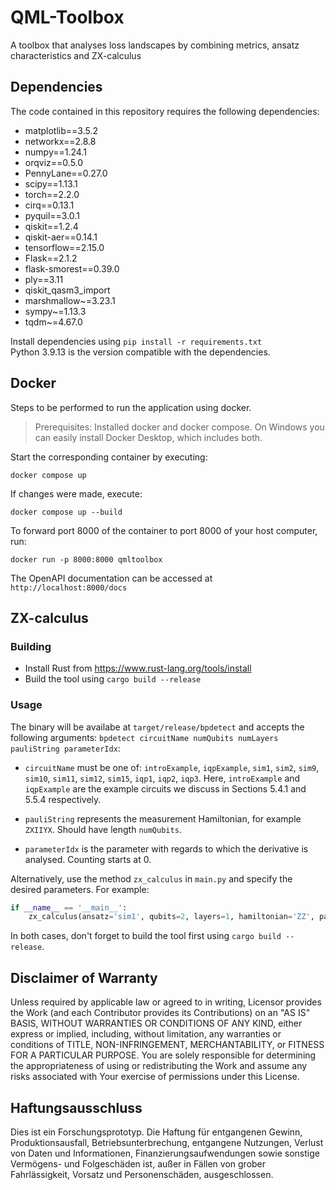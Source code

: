 # QML-Toolbox
A toolbox that analyses loss landscapes by combining metrics, ansatz characteristics and ZX-calculus

## Dependencies
The code contained in this repository requires the following dependencies:
- matplotlib==3.5.2
- networkx==2.8.8
- numpy==1.24.1
- orqviz==0.5.0
- PennyLane==0.27.0
- scipy==1.13.1
- torch==2.2.0
- cirq==0.13.1
- pyquil==3.0.1
- qiskit==1.2.4
- qiskit-aer==0.14.1
- tensorflow==2.15.0
- Flask==2.1.2
- flask-smorest==0.39.0
- ply==3.11
- qiskit_qasm3_import
- marshmallow~=3.23.1
- sympy~=1.13.3
- tqdm~=4.67.0

Install dependencies using ``pip install -r requirements.txt``  
Python 3.9.13 is the version compatible with the dependencies.

## Docker
Steps to be performed to run the application using docker.

> Prerequisites: Installed docker and docker compose.
  On Windows you can easily install Docker Desktop, which includes both.

Start the corresponding container by executing:
```
docker compose up
```

If changes were made, execute:
```
docker compose up --build
```

To forward port 8000 of the container to port 8000 of your host computer, run:
```
docker run -p 8000:8000 qmltoolbox
```

The OpenAPI documentation can be accessed at ``http://localhost:8000/docs``

## ZX-calculus
### Building

* Install Rust from https://www.rust-lang.org/tools/install
* Build the tool using `cargo build --release`

### Usage

The binary will be availabe at `target/release/bpdetect` and accepts the following arguments: `bpdetect circuitName numQubits numLayers pauliString parameterIdx`:

* `circuitName` must be one of: `introExample`, `iqpExample`, `sim1`, `sim2`, `sim9`, `sim10`, `sim11`, `sim12`, `sim15`, `iqp1`, `iqp2`, `iqp3`. Here, `introExample` and `iqpExample` are the example circuits we discuss in Sections 5.4.1 and 5.5.4 respectively.

* `pauliString` represents the measurement Hamiltonian, for example `ZXIIYX`. Should have length `numQubits`.

* `parameterIdx` is the parameter with regards to which the derivative is analysed. Counting starts at 0.

Alternatively, use the method `zx_calculus` in `main.py` and specify the desired parameters. For example:
```py
if __name__ == '__main__':
    zx_calculus(ansatz='sim1', qubits=2, layers=1, hamiltonian='ZZ', parameter=0)
```
In both cases, don't forget to build the tool first using `cargo build --release`.

## Disclaimer of Warranty
Unless required by applicable law or agreed to in writing, 
Licensor provides the Work (and each Contributor provides its Contributions) on an "AS IS" BASIS,
WITHOUT WARRANTIES OR CONDITIONS OF ANY KIND, either express or implied, including, without limitation,
any warranties or conditions of TITLE, NON-INFRINGEMENT, MERCHANTABILITY, or FITNESS FOR A PARTICULAR PURPOSE.
You are solely responsible for determining the appropriateness of using or redistributing the Work
and assume any risks associated with Your exercise of permissions under this License.

## Haftungsausschluss
Dies ist ein Forschungsprototyp.
Die Haftung für entgangenen Gewinn, Produktionsausfall, Betriebsunterbrechung, entgangene Nutzungen,
Verlust von Daten und Informationen, Finanzierungsaufwendungen sowie sonstige Vermögens- und Folgeschäden ist,
außer in Fällen von grober Fahrlässigkeit, Vorsatz und Personenschäden, ausgeschlossen.